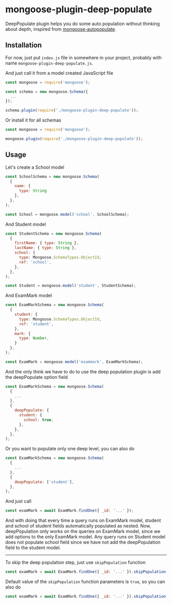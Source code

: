 
# mongoose-plugin-deep-populate

DeepPopulate plugin helps you do some auto population without thinking about depth, inspired from [mongoose-autopopulate](https://github.com/mongodb-js/mongoose-autopopulate).

## Installation

For now, just put ```index.js``` file in somewhere in your project, probably with name ```mongoose-plugin-deep-populate.js```.

And just call it from a model created JavaScript file

```javascript
const mongoose = require('mongoose');

const schema = new mongoose.Schema({
  ...
});

schema.plugin(require('./mongoose-plugin-deep-populate'));
```

Or install it for all schemas

```javascript
const mongoose = require('mongoose');

mongoose.plugin(require('./mongoose-plugin-deep-populate'));
```


## Usage

Let's create a School model

```javascript
const SchoolSchema = new mongoose.Schema(
  {
    name: {
      type: String
    },
  },
);

const School = mongoose.model('school', SchoolSchema);
```

And Student model

```javascript
const StudentSchema = new mongoose.Schema(
  {
    firstName: { type: String },
    lastName: { type: String },
    school: {
      type: Mongoose.SchemaTypes.ObjectId,
      ref: 'school',
    },
  },
);

const Student = mongoose.model('student', StudentSchema);
```

And ExamMark model

```javascript
const ExamMarkSchema = new mongoose.Schema(
  {
    student: {
      type: Mongoose.SchemaTypes.ObjectId,
      ref: 'student',
    },
    mark: {
      type: Number,
    }
  },
);

const ExamMark = mongoose.model('exammark', ExamMarkSchema);
```


And the only think we have to do to use the deep population plugin is add the deepPopulate option field

```javascript
const ExamMarkSchema = new mongoose.Schema(
  {
    ...
  },
  {
    deepPopulate: {
      student: {
        school: true,
      },
    },
  },
);
```

Or you want to populate only one deep level, you can also do

```javascript
const ExamMarkSchema = new mongoose.Schema(
  {
    ...
  },
  {
    deepPopulate: ['student'],
  },
);
```

And just call

```javascript
const examMark = await ExamMark.findOne({ _id: '...' });
```

And with doing that every time a query runs on ExamMark model, student and school of student fields automatically populated as nested. Now, deepPopulation only works on the queries on ExamMark model, since we add options to the only ExamMark model. Any query runs on Student model does not populate school field since we have not add the deepPopulation field to the student model.

___

To skip the deep population step, just use ```skipPopulation``` function

```javascript
const examMark = await ExamMark.findOne({ _id: '...' }).skipPopulation(true);
```


Default value of the ```skipPopulation``` function parameters is ```true```, so you can also do

```javascript
const examMark = await ExamMark.findOne({ _id: '...' }).skipPopulation();
```
